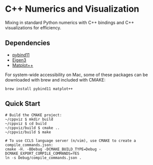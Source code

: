 # C++ Numerics and Visualization

Mixing in standard Python numerics with C++ bindings and C++ visualizations for efficiency.

## Dependencies
- [pybind11](https://pybind11.readthedocs.io/en/stable/)
- [Eigen3](https://eigen.tuxfamily.org/index.php?title=Main_Page)
- [Matplot++](https://github.com/alandefreitas/matplotplusplus)

For system-wide accessibility on Mac, some of these packages can be downloaded with brew and included with CMAKE:
```
brew install pybind11 matplot++
```

## Quick Start

```
# Build the CMAKE project:
~/cppviz $ mkdir build
~/cppviz $ cd build
~/cppviz/build $ cmake ..
~/cppviz/build $ make

# To use CCLS language server (n/vim), use CMAKE to create a compile_commands.json:
cmake -H. -BDebug -DCMAKE_BUILD_TYPE=Debug -DCMAKE_EXPORT_COMPILE_COMMANDS=YES
ln -s Debug/compile_commands.json .
```
